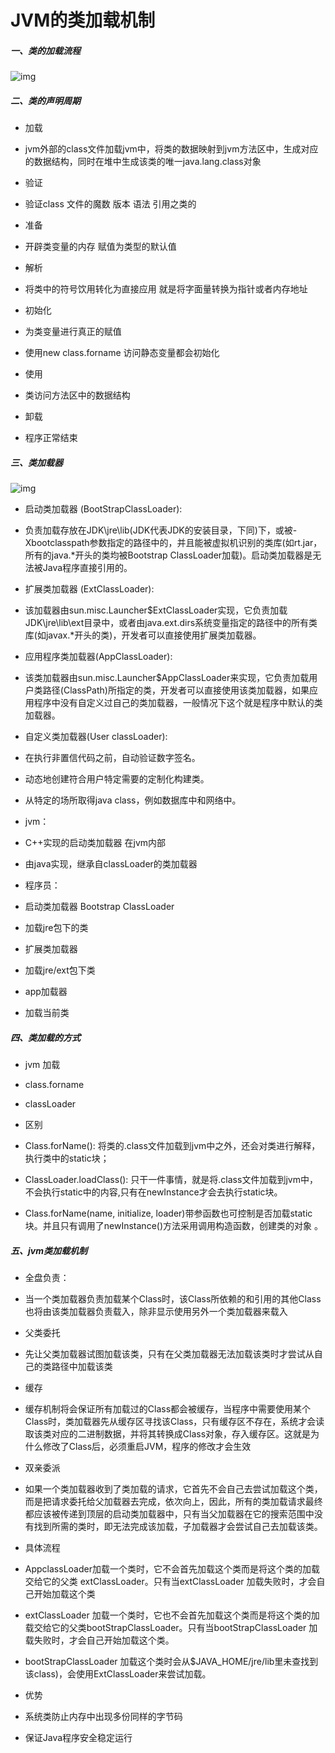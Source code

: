 # JVM的类加载机制

##### 一、类的加载流程

![img](https://vipkshttps6.wiz.cn/editor/389f1850-89b1-11ec-ba6c-21d96952d446/a59583c8-26da-4507-9004-013e0537ffe7/resources/3r8WroExbbDO6VSi26JOVeffdMTOkOYcAAuQR7rmOow.svg?token=W._3Hl739Fq9XUsJxZx_0eQWxQBVlHI6pDJfHqF54UjGM49tfFlVfJV0qMNbvu1JM)

##### 二、类的声明周期

- 加载

- jvm外部的class文件加载jvm中，将类的数据映射到jvm方法区中，生成对应的数据结构，同时在堆中生成该类的唯一java.lang.class对象 

- 验证

- 验证class 文件的魔数 版本 语法 引用之类的

- 准备

- 开辟类变量的内存 赋值为类型的默认值

- 解析

- 将类中的符号饮用转化为直接应用 就是将字面量转换为指针或者内存地址

- 初始化

- 为类变量进行真正的赋值

- 使用new class.forname 访问静态变量都会初始化

- 使用

- 类访问方法区中的数据结构

- 卸载

- 程序正常结束

##### 三、类加载器

![img](https://vipkshttps6.wiz.cn/editor/389f1850-89b1-11ec-ba6c-21d96952d446/a59583c8-26da-4507-9004-013e0537ffe7/resources/kB9v1JPjpI5XwgMyjLB8TNidLa2_72BOQDzZo5XrEwQ.svg?token=W._3Hl739Fq9XUsJxZx_0eQWxQBVlHI6pDJfHqF54UjGM49tfFlVfJV0qMNbvu1JM)

- 启动类加载器 (BootStrapClassLoader):

- 负责加载存放在JDK\jre\lib(JDK代表JDK的安装目录，下同)下，或被-Xbootclasspath参数指定的路径中的，并且能被虚拟机识别的类库(如rt.jar，所有的java.*开头的类均被Bootstrap ClassLoader加载)。启动类加载器是无法被Java程序直接引用的。

- 扩展类加载器 (ExtClassLoader):

- 该加载器由sun.misc.Launcher$ExtClassLoader实现，它负责加载JDK\jre\lib\ext目录中，或者由java.ext.dirs系统变量指定的路径中的所有类库(如javax.*开头的类)，开发者可以直接使用扩展类加载器。

- 应用程序类加载器(AppClassLoader):

- 该类加载器由sun.misc.Launcher$AppClassLoader来实现，它负责加载用户类路径(ClassPath)所指定的类，开发者可以直接使用该类加载器，如果应用程序中没有自定义过自己的类加载器，一般情况下这个就是程序中默认的类加载器。

- 自定义类加载器(User classLoader):

- 在执行非置信代码之前，自动验证数字签名。

- 动态地创建符合用户特定需要的定制化构建类。

- 从特定的场所取得java class，例如数据库中和网络中。

- jvm：

- C++实现的启动类加载器 在jvm内部

- 由java实现，继承自classLoader的类加载器

- 程序员：

- 启动类加载器 Bootstrap ClassLoader

- 加载jre包下的类

- 扩展类加载器

- 加载jre/ext包下类

- app加载器

- 加载当前类

##### 四、类加载的方式

- jvm 加载

- class.forname

- classLoader

- 区别

- Class.forName(): 将类的.class文件加载到jvm中之外，还会对类进行解释，执行类中的static块；

- ClassLoader.loadClass(): 只干一件事情，就是将.class文件加载到jvm中，不会执行static中的内容,只有在newInstance才会去执行static块。

- Class.forName(name, initialize, loader)带参函数也可控制是否加载static块。并且只有调用了newInstance()方法采用调用构造函数，创建类的对象 。

##### 五、jvm类加载机制

- 全盘负责：

- 当一个类加载器负责加载某个Class时，该Class所依赖的和引用的其他Class也将由该类加载器负责载入，除非显示使用另外一个类加载器来载入

- 父类委托

- 先让父类加载器试图加载该类，只有在父类加载器无法加载该类时才尝试从自己的类路径中加载该类

- 缓存

- 缓存机制将会保证所有加载过的Class都会被缓存，当程序中需要使用某个Class时，类加载器先从缓存区寻找该Class，只有缓存区不存在，系统才会读取该类对应的二进制数据，并将其转换成Class对象，存入缓存区。这就是为什么修改了Class后，必须重启JVM，程序的修改才会生效

- 双亲委派

- 如果一个类加载器收到了类加载的请求，它首先不会自己去尝试加载这个类，而是把请求委托给父加载器去完成，依次向上，因此，所有的类加载请求最终都应该被传递到顶层的启动类加载器中，只有当父加载器在它的搜索范围中没有找到所需的类时，即无法完成该加载，子加载器才会尝试自己去加载该类。

- 具体流程

- AppclassLoader加载一个类时，它不会首先加载这个类而是将这个类的加载交给它的父类 extClassLoader。只有当extClassLoader 加载失败时，才会自己开始加载这个类

- extClassLoader 加载一个类时，它也不会首先加载这个类而是将这个类的加载交给它的父类bootStrapClassLoader。只有当bootStrapClassLoader 加载失败时，才会自己开始加载这个类。

- bootStrapClassLoader 加载这个类时会从$JAVA_HOME/jre/lib里未查找到该class)，会使用ExtClassLoader来尝试加载。

- 优势

- 系统类防止内存中出现多份同样的字节码

- 保证Java程序安全稳定运行